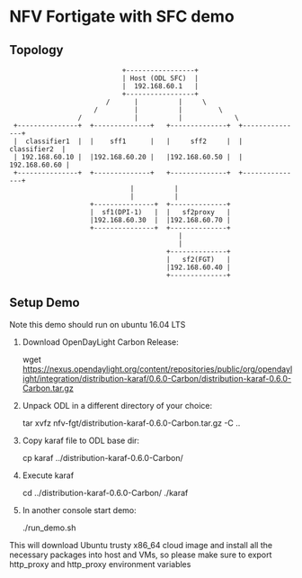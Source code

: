 NFV Fortigate with SFC demo
===========================


Topology
-------

                                +-----------------+
                                | Host (ODL SFC)  |
                                |  192.168.60.1   |
                                +-----------------+
                            /      |          |     \
                         /         |          |         \
                     /             |          |             \
     +---------------+  +--------------+   +--------------+  +---------------+
     |  classifier1  |  |    sff1      |   |     sff2     |  |  classifier2  |
     | 192.168.60.10 |  |192.168.60.20 |   |192.168.60.50 |  | 192.168.60.60 |
     +---------------+  +--------------+   +--------------+  +---------------+
                                  |          |
                                  |          |
                        +---------------+  +--------------+
                        |  sf1(DPI-1)   |  |   sf2proxy   |
                        |192.168.60.30  |  |192.168.60.70 |
                        +---------------+  +--------------+
                                              |
                                              |
                                           +--------------+
                                           |   sf2(FGT)   |
                                           |192.168.60.40 |
                                           +--------------+

Setup Demo
----------
Note this demo should run on ubuntu 16.04 LTS

   1. Download OpenDayLight Carbon Release:

      wget https://nexus.opendaylight.org/content/repositories/public/org/opendaylight/integration/distribution-karaf/0.6.0-Carbon/distribution-karaf-0.6.0-Carbon.tar.gz

   2. Unpack ODL in a different directory of your choice:

      tar xvfz nfv-fgt/distribution-karaf-0.6.0-Carbon.tar.gz -C ..

   3. Copy karaf file to ODL base dir:

      cp karaf ../distribution-karaf-0.6.0-Carbon/

   4. Execute karaf

      cd ../distribution-karaf-0.6.0-Carbon/
      ./karaf

   5. In another console start demo:

      ./run_demo.sh 


This will download Ubuntu trusty x86_64 cloud image and install all the necessary packages into host and VMs, so please make sure to export http_proxy and http_proxy environment variables



